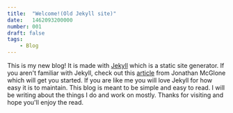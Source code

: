 ```yaml
---
title:  "Welcome!(Old Jekyll site)"
date:   1462093200000
number: 001
draft: false
tags: 
    - Blog
---
```


This is my new blog! It is made with [Jekyll](https://jekyllrb.com) which is a static site generator. If you aren't familiar with Jekyll, check out this [article](http://jmcglone.com/guides/github-pages/) from Jonathan McGlone which will get you started. If you are like me you will love Jekyll for how easy it is to maintain. This blog is meant to be simple and easy to read. I will be writing about the things I do and work on mostly. Thanks for visiting and hope you'll enjoy the read.